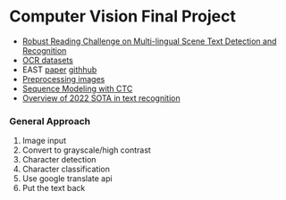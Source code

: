 # Computer Vision Final Project

- [Robust Reading Challenge on Multi-lingual Scene Text Detection and Recognition](https://arxiv.org/pdf/1907.00945.pdf)
- [OCR datasets](https://github.com/xinke-wang/OCRDatasets)
- EAST [paper](https://arxiv.org/pdf/1704.03155.pdf) [githhub](https://github.com/argman/EAST)
- [Preprocessing images](https://tesseract-ocr.github.io/tessdoc/ImproveQuality.html)
- [Sequence Modeling with CTC](https://distill.pub/2017/ctc/)
- [Overview of 2022 SOTA in text recognition](https://dilithjay.com/blog/sota-in-scene-text-recognition-2022)

### General Approach
1. Image input
2. Convert to grayscale/high contrast
3. Character detection
4. Character classification
5. Use google translate api
6. Put the text back
